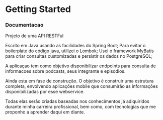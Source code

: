 # Getting Started

### Documentacao

Projeto de uma API RESTFul

Escrito em Java usando as facilidades do Spring Boot;
Para evitar o boilerplate do código java, utilizei o Lombok;
Usei o framework MyBatis para criar consultas customizadas e persistir os dados no PostgreSQL;

A aplicaçao tem como objetivo disponibilizar endpoints para consulta de informacoes sobre podcasts, seus integrante e episodios.
 
Ainda esta em fase de construção.
O objetivo é construir uma estrutura completa, envolvendo aplicações mobile que consumirão as informações disponibilizadas por esse webservice.

Todas elas serão criadas baseadas nos conhecimentos já adiquiridos durante minha carreira profissional, bem como, com tecnologias que me proponho a aprender daqui em diante.
 
 
 
 
 

